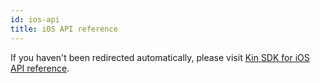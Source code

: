 ```yaml
---
id: ios-api
title: iOS API reference
---
```


<script>
window.location = "/api-ref/ios-sdk/";
</script>

If you haven't been redirected automatically, please visit [Kin SDK for iOS API reference](/api-ref/ios-sdk/).
